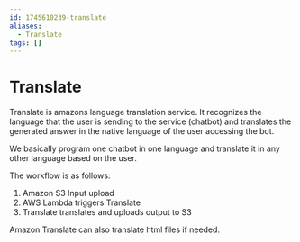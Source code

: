 ```yaml
---
id: 1745610239-translate
aliases:
  - Translate
tags: []
---
```


# Translate
Translate is amazons language translation service. It recognizes the language that the user is sending to the service (chatbot) and translates the generated answer in the native language of the user accessing the bot.

We basically program one chatbot in one language and translate it in any other language based on the user.


The workflow is as follows:
1. Amazon S3 Input upload
2. AWS Lambda triggers Translate
3. Translate translates and uploads output to S3

Amazon Translate can also translate html files if needed.
